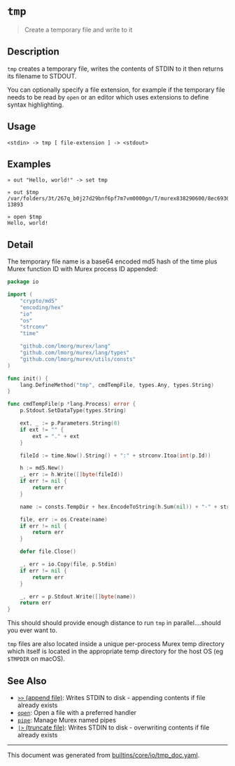 # `tmp`

> Create a temporary file and write to it

## Description

`tmp` creates a temporary file, writes the contents of STDIN to it then returns
its filename to STDOUT.

You can optionally specify a file extension, for example if the temporary file
needs to be read by `open` or an editor which uses extensions to define syntax
highlighting.

## Usage

```
<stdin> -> tmp [ file-extension ] -> <stdout>
```

## Examples

```
» out "Hello, world!" -> set tmp

» out $tmp
/var/folders/3t/267q_b0j27d29bnf6pf7m7vm0000gn/T/murex838290600/8ec6936c1ac1c347bf85675eab4a0877-13893

» open $tmp
Hello, world!
```

## Detail

The temporary file name is a base64 encoded md5 hash of the time plus Murex
function ID with Murex process ID appended:

```go
package io

import (
	"crypto/md5"
	"encoding/hex"
	"io"
	"os"
	"strconv"
	"time"

	"github.com/lmorg/murex/lang"
	"github.com/lmorg/murex/lang/types"
	"github.com/lmorg/murex/utils/consts"
)

func init() {
	lang.DefineMethod("tmp", cmdTempFile, types.Any, types.String)
}

func cmdTempFile(p *lang.Process) error {
	p.Stdout.SetDataType(types.String)

	ext, _ := p.Parameters.String(0)
	if ext != "" {
		ext = "." + ext
	}

	fileId := time.Now().String() + ":" + strconv.Itoa(int(p.Id))

	h := md5.New()
	_, err := h.Write([]byte(fileId))
	if err != nil {
		return err
	}

	name := consts.TempDir + hex.EncodeToString(h.Sum(nil)) + "-" + strconv.Itoa(os.Getpid()) + ext

	file, err := os.Create(name)
	if err != nil {
		return err
	}

	defer file.Close()

	_, err = io.Copy(file, p.Stdin)
	if err != nil {
		return err
	}

	_, err = p.Stdout.Write([]byte(name))
	return err
}
```

This should should provide enough distance to run `tmp` in parallel....should
you ever want to.

`tmp` files are also located inside a unique per-process Murex temp directory
which itself is located in the appropriate temp directory for the host OS (eg
`$TMPDIR` on macOS).

## See Also

* [`>>` (append file)](../parser/greater-than-greater-than.md):
  Writes STDIN to disk - appending contents if file already exists
* [`open`](../commands/open.md):
  Open a file with a preferred handler
* [`pipe`](../commands/pipe.md):
  Manage Murex named pipes
* [`|>` (truncate file)](../parser/greater-than.md):
  Writes STDIN to disk - overwriting contents if file already exists

<hr/>

This document was generated from [builtins/core/io/tmp_doc.yaml](https://github.com/lmorg/murex/blob/master/builtins/core/io/tmp_doc.yaml).